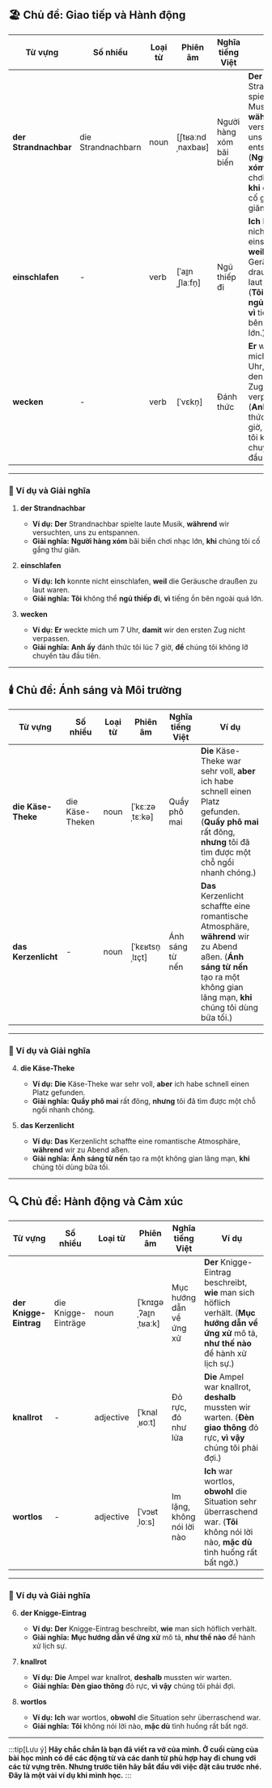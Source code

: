 ## **🏖️ Chủ đề: Giao tiếp và Hành động**

|**Từ vựng**|**Số nhiều**|**Loại từ**|**Phiên âm**|**Nghĩa tiếng Việt**|**Ví dụ**|
|---|---|---|---|---|---|
|**der Strandnachbar**|die Strandnachbarn|noun|[ʃtʁaːndˌnaxbaʁ]|Người hàng xóm bãi biển|**Der** Strandnachbar spielte laute Musik, **während** wir versuchten, uns zu entspannen.      (**Người hàng xóm** bãi biển chơi nhạc lớn, **khi** chúng tôi cố gắng thư giãn.)|
|**einschlafen**|-|verb|[ˈaɪ̯nˌʃlaːfn̩]|Ngủ thiếp đi|**Ich** konnte nicht einschlafen, **weil** die Geräusche draußen zu laut waren.      (**Tôi** không thể **ngủ thiếp đi**, **vì** tiếng ồn bên ngoài quá lớn.)|
|**wecken**|-|verb|[ˈvɛkn̩]|Đánh thức|**Er** weckte mich um 7 Uhr, **damit** wir den ersten Zug nicht verpassen.      (**Anh ấy** đánh thức tôi lúc 7 giờ, **để** chúng tôi không lỡ chuyến tàu đầu tiên.)|

---

### **📌 Ví dụ và Giải nghĩa**

1. **der Strandnachbar**
    
    - **Ví dụ:** **Der** Strandnachbar spielte laute Musik, **während** wir versuchten, uns zu entspannen.
    - **Giải nghĩa:** **Người hàng xóm** bãi biển chơi nhạc lớn, **khi** chúng tôi cố gắng thư giãn.
2. **einschlafen**
    
    - **Ví dụ:** **Ich** konnte nicht einschlafen, **weil** die Geräusche draußen zu laut waren.
    - **Giải nghĩa:** **Tôi** không thể **ngủ thiếp đi**, **vì** tiếng ồn bên ngoài quá lớn.
3. **wecken**
    
    - **Ví dụ:** **Er** weckte mich um 7 Uhr, **damit** wir den ersten Zug nicht verpassen.
    - **Giải nghĩa:** **Anh ấy** đánh thức tôi lúc 7 giờ, **để** chúng tôi không lỡ chuyến tàu đầu tiên.

---

## **🕯️ Chủ đề: Ánh sáng và Môi trường**

|**Từ vựng**|**Số nhiều**|**Loại từ**|**Phiên âm**|**Nghĩa tiếng Việt**|**Ví dụ**|
|---|---|---|---|---|---|
|**die Käse-Theke**|die Käse-Theken|noun|[ˈkɛːzəˌtɛːkə]|Quầy phô mai|**Die** Käse-Theke war sehr voll, **aber** ich habe schnell einen Platz gefunden.      (**Quầy phô mai** rất đông, **nhưng** tôi đã tìm được một chỗ ngồi nhanh chóng.)|
|**das Kerzenlicht**|-|noun|[ˈkɛʁtsn̩ˌlɪçt]|Ánh sáng từ nến|**Das** Kerzenlicht schaffte eine romantische Atmosphäre, **während** wir zu Abend aßen.      (**Ánh sáng từ nến** tạo ra một không gian lãng mạn, **khi** chúng tôi dùng bữa tối.)|

---

### **📌 Ví dụ và Giải nghĩa**

4. **die Käse-Theke**
    
    - **Ví dụ:** **Die** Käse-Theke war sehr voll, **aber** ich habe schnell einen Platz gefunden.
    - **Giải nghĩa:** **Quầy phô mai** rất đông, **nhưng** tôi đã tìm được một chỗ ngồi nhanh chóng.
5. **das Kerzenlicht**
    
    - **Ví dụ:** **Das** Kerzenlicht schaffte eine romantische Atmosphäre, **während** wir zu Abend aßen.
    - **Giải nghĩa:** **Ánh sáng từ nến** tạo ra một không gian lãng mạn, **khi** chúng tôi dùng bữa tối.

---

## **🔍 Chủ đề: Hành động và Cảm xúc**

|**Từ vựng**|**Số nhiều**|**Loại từ**|**Phiên âm**|**Nghĩa tiếng Việt**|**Ví dụ**|
|---|---|---|---|---|---|
|**der Knigge-Eintrag**|die Knigge-Einträge|noun|[ˈknɪɡəˌʔaɪ̯nˌtʁaːk]|Mục hướng dẫn về ứng xử|**Der** Knigge-Eintrag beschreibt, **wie** man sich höflich verhält.      (**Mục hướng dẫn về ứng xử** mô tả, **như thế nào** để hành xử lịch sự.)|
|**knallrot**|-|adjective|[ˈknalˌʁoːt]|Đỏ rực, đỏ như lửa|**Die** Ampel war knallrot, **deshalb** mussten wir warten.      (**Đèn giao thông** đỏ rực, **vì vậy** chúng tôi phải đợi.)|
|**wortlos**|-|adjective|[ˈvɔʁtˌloːs]|Im lặng, không nói lời nào|**Ich** war wortlos, **obwohl** die Situation sehr überraschend war.      (**Tôi** không nói lời nào, **mặc dù** tình huống rất bất ngờ.)|

---

### **📌 Ví dụ và Giải nghĩa**

6. **der Knigge-Eintrag**
    
    - **Ví dụ:** **Der** Knigge-Eintrag beschreibt, **wie** man sich höflich verhält.
    - **Giải nghĩa:** **Mục hướng dẫn về ứng xử** mô tả, **như thế nào** để hành xử lịch sự.
7. **knallrot**
    
    - **Ví dụ:** **Die** Ampel war knallrot, **deshalb** mussten wir warten.
    - **Giải nghĩa:** **Đèn giao thông** đỏ rực, **vì vậy** chúng tôi phải đợi.
8. **wortlos**
    
    - **Ví dụ:** **Ich** war wortlos, **obwohl** die Situation sehr überraschend war.
    - **Giải nghĩa:** **Tôi** không nói lời nào, **mặc dù** tình huống rất bất ngờ.



---
:::tip[Lưu ý]
**Hãy chắc chắn là bạn đã viết ra vở của mình. Ở cuối cùng của bài học mình có để các động từ và các danh từ phù hợp hay đi chung với các từ vựng trên. Nhưng trước tiên hãy bắt đầu với việc đặt câu trước nhé. Đây là một vài ví dụ khi mình học.**
:::